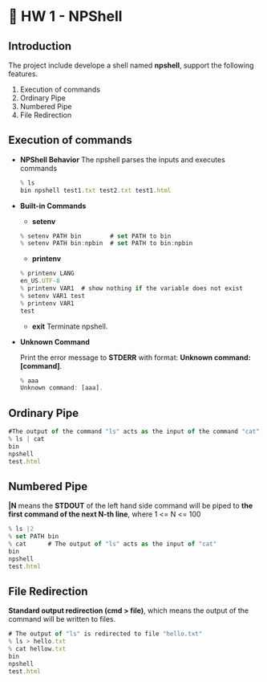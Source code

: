 # :pencil: HW 1 - NPShell
    
## Introduction
    
The project include develope a shell named **npshell**, support the following features.

1. Execution of commands
2. Ordinary Pipe
3. Numbered Pipe
4. File Redirection



## Execution of commands

- **NPShell Behavior**
The npshell parses the inputs and executes commands

    ```typescript
    % ls
    bin npshell test1.txt test2.txt test1.html 
    ```
- **Built-in Commands**
    - **setenv**
    ```typescript
    % setenv PATH bin        # set PATH to bin
    % setenv PATH bin:npbin  # set PATH to bin:npbin
    ```
    
    - **printenv**
    ```typescript
    % printenv LANG
    en_US.UTF-8
    % printenv VAR1  # show nothing if the variable does not exist
    % setenv VAR1 test
    % printenv VAR1
    test
    ```
    
    - **exit**
    Terminate npshell.
- **Unknown Command**

    Print the error message to **STDERR** with format: 
    **Unknown command: [command]**.

    ```typescript
    % aaa
    Unknown command: [aaa].
    ```


## Ordinary Pipe

```typescript
#The output of the command "ls" acts as the input of the command "cat" 
% ls | cat
bin
npshell
test.html
```



## Numbered Pipe

**|N** means the **STDOUT** of the left hand side command will be piped to **the first command of the next N-th line**, where 1 <= N <= 100

```typescript
% ls |2
% set PATH bin
% cat      # The output of "ls" acts as the input of "cat"
bin
npshell
test.html
```

## File Redirection
**Standard output redirection (cmd > file)**, which means the output of the command will be written to files.

```typescript
# The output of "ls" is redirected to file "hello.txt"
% ls > hello.txt
% cat hellow.txt
bin
npshell
test.html
```